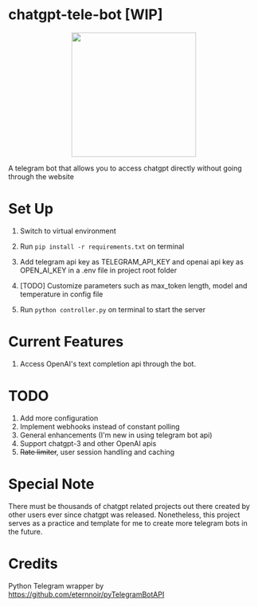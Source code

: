 # chatgpt-tele-bot [WIP]
<p align = "center">
<img src="https://user-images.githubusercontent.com/69890658/214094451-62369e35-9307-4585-b8aa-c6020e051a7b.png" width="250" height="250">
</p>


A telegram bot that allows you to access chatgpt directly without going through the website 

# Set Up
1. Switch to virtual environment

2. Run `pip install -r requirements.txt` on terminal

3. Add telegram api key as TELEGRAM_API_KEY and openai api key as OPEN_AI_KEY in a .env file in project root folder

4. [TODO] Customize parameters such as max_token length, model and temperature in config file

5. Run `python controller.py` on terminal to start the server

# Current Features
1. Access OpenAI's text completion api through the bot.

# TODO
1. Add more configuration
2. Implement webhooks instead of constant polling
3. General enhancements (I'm new in using telegram bot api)
4. Support chatgpt-3 and other OpenAI apis 
5. ~~Rate limiter~~, user session handling and caching

# Special Note
There must be thousands of chatgpt related projects out there created by other users ever since chatgpt was released.
Nonetheless, this project serves as a practice and template for me to create more telegram bots in the future.

# Credits
Python Telegram wrapper by https://github.com/eternnoir/pyTelegramBotAPI
